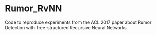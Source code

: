 # Rumor_RvNN
Code to reproduce experiments from the ACL 2017 paper about Rumor Detection with Tree-structured Recursive Neural Networks
